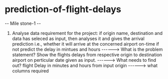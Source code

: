 # prediction-of-flight-delays
 -- Mile stone-1 --
1. Analyse data requirement for the project:
 if origin name, destination and data has seleced as input, then analyses it and gives the arrival prediction
i.e., whether it will arrive at the concerned airport on-time if not predict the delay in mintues and hours 
------> What is the problem statement?
        Show the flights delays from respective origin to destination airport on perticular date given as input.
------> What needs to find out?
        flight Delay in minutes and hours from input origin
------> what columns required
